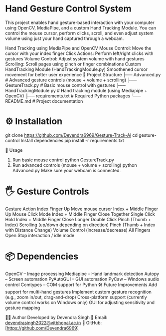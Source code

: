 # Hand Gesture Control System

This project enables hand gesture-based interaction with your computer using OpenCV, MediaPipe, and a custom Hand Tracking Module.
You can control the mouse cursor, perform clicks, scroll, and even adjust system volume using just your hand captured through a webcam.

<!-- 📌 Features -->
Hand Tracking using MediaPipe and OpenCV
Mouse Control: Move the cursor with your index finger
Click Actions: Perform left/right clicks with gestures
Volume Control: Adjust system volume with hand gestures
Scrolling: Scroll pages using pinch or finger combinations
Custom HandTracking Module (HandTrackingModule.py)
Smoothened cursor movement for better user experience
📂 Project Structure
├── Advanced.py           # Advanced gesture controls (mouse + volume + scrolling)
├── GestureTrack.py       # Basic mouse control with gestures
├── HandTrackingModule.py # Hand tracking module (using Mediapipe + OpenCV)
├── requirements.txt      # Required Python packages
└── README.md             # Project documentation
# ⚙️ Installation

<!-- Clone the repository -->

git clone https://github.com/Devendra6969/Gesture-Track-Ai
cd gesture-control
Install dependencies
pip install -r requirements.txt


🚀 Usage
1. Run basic mouse control
python GestureTrack.py
2. Run advanced controls (mouse + volume + scrolling)
python Advanced.py
Make sure your webcam is connected.

# 🖐️ Gesture Controls

Gesture	Action
Index Finger Up	Move mouse cursor
Index + Middle Finger Up	Mouse Click Mode
Index + Middle Finger Close Together	Single Click
Hold Index + Middle Finger Close Longer	Double Click
Pinch (Thumb + Index)	Scrolling (up/down depending on direction)
Pinch (Thumb + Index with Distance Change)	Volume Control (increase/decrease)
All Fingers Open	Stop interaction / idle mode

# 📦 Dependencies
OpenCV – Image processing
Mediapipe – Hand landmark detection
Autopy – Screen automation
PyAutoGUI – GUI automation
PyCaw – Windows audio control
Comtypes – COM support for Python
🛠️ Future Improvements
Add support for multi-hand gestures
Implement custom gesture recognition (e.g., zoom in/out, drag-and-drop)
Cross-platform support (currently volume control works on Windows only)
GUI for adjusting sensitivity and gesture mapping

👨‍💻 Author
Developed by Devendra Singh
📧 Email: devendrasingh2022@vitbhopal.ac.in
🔗 GitHub: [https://github.com/Devendra6969]